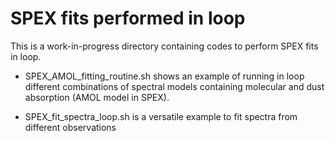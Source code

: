 # SPEX fits performed in loop

This is a work-in-progress directory containing codes to perform SPEX fits in loop.

- SPEX_AMOL_fitting_routine.sh shows an example of running in loop different combinations of spectral models containing molecular and dust absorption (AMOL model in SPEX).

- SPEX_fit_spectra_loop.sh is a versatile example to fit spectra from different observations 
